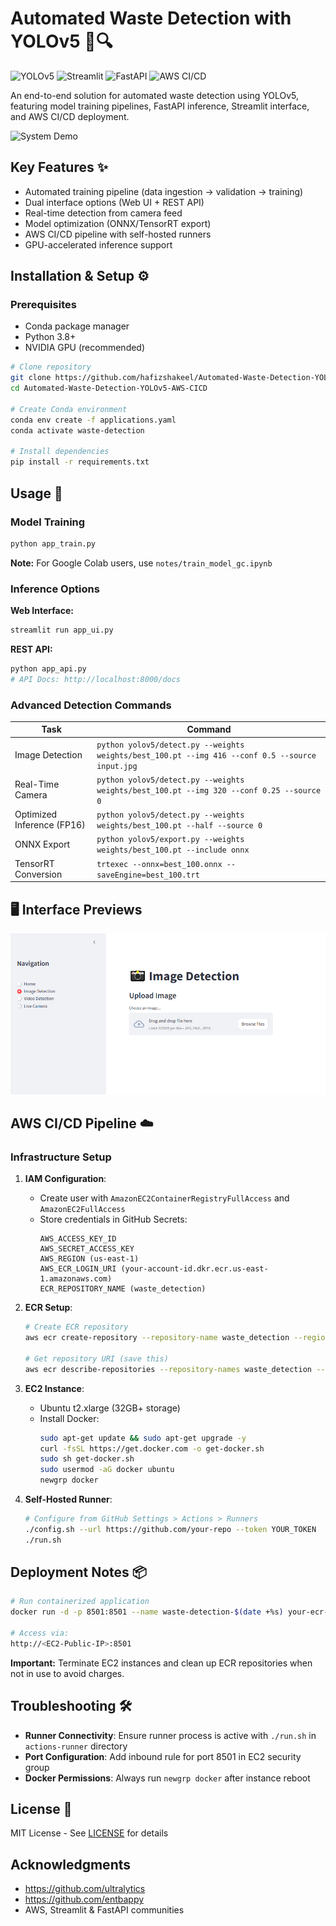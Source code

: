 

# Automated Waste Detection with YOLOv5 🚮🔍

![YOLOv5](https://img.shields.io/badge/YOLOv5-Object%20Detection-brightgreen)
![Streamlit](https://img.shields.io/badge/UI-Streamlit-FF4B4B)
![FastAPI](https://img.shields.io/badge/API-FastAPI-009688)
![AWS CI/CD](https://img.shields.io/badge/Deployment-AWS%20CI/CD-FF9900)

An end-to-end solution for automated waste detection using YOLOv5, featuring model training pipelines, FastAPI inference, Streamlit interface, and AWS CI/CD deployment.

![System Demo](data/Plastic-Waste-output.gif)


## Key Features ✨
- Automated training pipeline (data ingestion → validation → training)
- Dual interface options (Web UI + REST API)
- Real-time detection from camera feed
- Model optimization (ONNX/TensorRT export)
- AWS CI/CD pipeline with self-hosted runners
- GPU-accelerated inference support

## Installation & Setup ⚙️

### Prerequisites
- Conda package manager
- Python 3.8+
- NVIDIA GPU (recommended)

```bash
# Clone repository
git clone https://github.com/hafizshakeel/Automated-Waste-Detection-YOLOv5-AWS-CICD.git
cd Automated-Waste-Detection-YOLOv5-AWS-CICD

# Create Conda environment
conda env create -f applications.yaml
conda activate waste-detection

# Install dependencies
pip install -r requirements.txt
```

## Usage 🚀

### Model Training
```bash
python app_train.py
```
**Note:** For Google Colab users, use `notes/train_model_gc.ipynb`

### Inference Options
**Web Interface:**
```bash
streamlit run app_ui.py
```

**REST API:**
```bash
python app_api.py
# API Docs: http://localhost:8000/docs
```

### Advanced Detection Commands
| Task                      | Command                                                                 |
|---------------------------|-------------------------------------------------------------------------|
| Image Detection           | `python yolov5/detect.py --weights weights/best_100.pt --img 416 --conf 0.5 --source input.jpg` |
| Real-Time Camera          | `python yolov5/detect.py --weights weights/best_100.pt --img 320 --conf 0.25 --source 0` |
| Optimized Inference (FP16) | `python yolov5/detect.py --weights weights/best_100.pt --half --source 0` |
| ONNX Export               | `python yolov5/export.py --weights weights/best_100.pt --include onnx` |
| TensorRT Conversion       | `trtexec --onnx=best_100.onnx --saveEngine=best_100.trt` |


## 🖥️ Interface Previews

![Interface](data/waste_detection_ui.png)


## AWS CI/CD Pipeline ☁️

### Infrastructure Setup
1. **IAM Configuration**:
   - Create user with `AmazonEC2ContainerRegistryFullAccess` and `AmazonEC2FullAccess`
   - Store credentials in GitHub Secrets:
     ```
     AWS_ACCESS_KEY_ID
     AWS_SECRET_ACCESS_KEY
     AWS_REGION (us-east-1)
     AWS_ECR_LOGIN_URI (your-account-id.dkr.ecr.us-east-1.amazonaws.com)
     ECR_REPOSITORY_NAME (waste_detection)
     ```

2. **ECR Setup**:
   ```bash
   # Create ECR repository
   aws ecr create-repository --repository-name waste_detection --region us-east-1
   
   # Get repository URI (save this)
   aws ecr describe-repositories --repository-names waste_detection --query 'repositories[0].repositoryUri'
   ```
   

3. **EC2 Instance**:
   - Ubuntu t2.xlarge (32GB+ storage)
   - Install Docker:
     ```bash
     sudo apt-get update && sudo apt-get upgrade -y
     curl -fsSL https://get.docker.com -o get-docker.sh
     sudo sh get-docker.sh
     sudo usermod -aG docker ubuntu
     newgrp docker
     ```

4. **Self-Hosted Runner**:
   ```bash
   # Configure from GitHub Settings > Actions > Runners
   ./config.sh --url https://github.com/your-repo --token YOUR_TOKEN
   ./run.sh
   ```

## Deployment Notes 📦
```bash
# Run containerized application
docker run -d -p 8501:8501 --name waste-detection-$(date +%s) your-ecr-image

# Access via:
http://<EC2-Public-IP>:8501
```

**Important:** Terminate EC2 instances and clean up ECR repositories when not in use to avoid charges.

## Troubleshooting 🛠️
- **Runner Connectivity**: Ensure runner process is active with `./run.sh` in `actions-runner` directory
- **Port Configuration**: Add inbound rule for port 8501 in EC2 security group
- **Docker Permissions**: Always run `newgrp docker` after instance reboot

## License 📄
MIT License - See [LICENSE](LICENSE) for details

## Acknowledgments 
- https://github.com/ultralytics
- https://github.com/entbappy
- AWS, Streamlit & FastAPI communities

